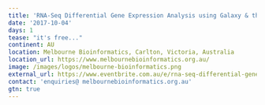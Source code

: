 ```yaml
---
title: 'RNA-Seq Differential Gene Expression Analysis using Galaxy & the GVL'
date: '2017-10-04'
days: 1
tease: "it's free..."
continent: AU
location: Melbourne Bioinformatics, Carlton, Victoria, Australia
location_url: https://www.melbournebioinformatics.org.au/
image: /images/logos/melbourne-bioinformatics.png
external_url: https://www.eventbrite.com.au/e/rna-seq-differential-gene-expression-analysis-using-galaxy-the-gvl-registration-36300315220
contact: 'enquiries@ melbournebioinformatics.org.au'
gtn: true
---
```

